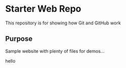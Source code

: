 # Starter Web Repo

This repository is for showing how Git and GitHub work

## Purpose

Sample website with plenty of files for demos...

hello
